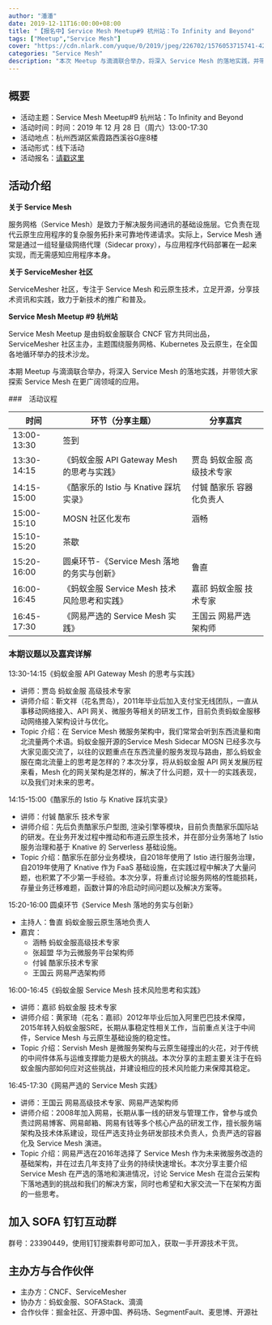 ```yaml
---
author: "潘潘"
date: 2019-12-11T16:00:00+08:00
title: "【报名中】Service Mesh Meetup#9 杭州站：To Infinity and Beyond"
tags: ["Meetup","Service Mesh"]
cover: "https://cdn.nlark.com/yuque/0/2019/jpeg/226702/1576053715741-4235957d-65e6-44d5-a8e0-58654f9120e0.jpeg"
categories: "Service Mesh"
description: "本次 Meetup 与滴滴联合举办，将深入 Service Mesh 的落地实践，并带领大家探索 Service Mesh 在更广阔领域的应用。"
---
```


## 概要

- 活动主题：Service Mesh Meetup#9 杭州站：To Infinity and Beyond
- 活动时间：时间：2019 年 12 月 28 日（周六）13:00-17:30
- 活动地点：杭州西湖区紫霞路西溪谷G座8楼
- 活动形式：线下活动
- 活动报名：[请戳这里](https://tech.antfin.com/community/activities/1056?chInfo=sofa)

## 活动介绍

**关于 Service Mesh**

服务网格（Service Mesh）是致力于解决服务间通讯的基础设施层。它负责在现代云原生应用程序的复杂服务拓扑来可靠地传递请求。实际上，Service Mesh 通常是通过一组轻量级网络代理（Sidecar proxy），与应用程序代码部署在一起来实现，而无需感知应用程序本身。

**关于 ServiceMesher 社区**

ServiceMesher 社区，专注于 Service Mesh 和云原生技术，立足开源，分享技术资讯和实践，致力于新技术的推广和普及。

**Service Mesh Meetup #9 杭州站**

Service Mesh Meetup 是由蚂蚁金服联合 CNCF 官方共同出品，ServiceMesher 社区主办，主题围绕服务网格、Kubernetes 及云原生，在全国各地循环举办的技术沙龙。

本期 Meetup 与滴滴联合举办，将深入 Service Mesh 的落地实践，并带领大家探索 Service Mesh 在更广阔领域的应用。

###　活动议程

| 时间 | 环节（分享主题） | 分享嘉宾 |
| --- | --- | --- |
| 13:00-13:30 | 签到 |  |
| 13:30-14:15 | 《蚂蚁金服 API Gateway Mesh 的思考与实践》 | 贾岛 蚂蚁金服 高级技术专家 |
| 14:15-15:00 | 《酷家乐的 Istio 与 Knative 踩坑实录》 | 付铖 酷家乐 容器化负责人 |
| 15:00-15:10 | MOSN 社区化发布 | 涵畅 |
| 15:10-15:20 | 茶歇 |  |
| 15:20-16:00 | 圆桌环节-《Service Mesh 落地的务实与创新》 | 鲁直 |
| 16:00-16:45 | 《蚂蚁金服 Service Mesh 技术风险思考和实践》 | 嘉祁 蚂蚁金服 技术专家 |
| 16:45-17:30 | 《网易严选的 Service Mesh 实践》 | 王国云 网易严选 架构师 |

### 本期议题以及嘉宾详解

13:30-14:15《蚂蚁金服 API Gateway Mesh 的思考与实践》

- 讲师：贾岛 蚂蚁金服 高级技术专家
- 讲师介绍：靳文祥（花名贾岛），2011年毕业后加入支付宝无线团队，一直从事移动网络接入、API 网关、微服务等相关的研发工作，目前负责蚂蚁金服移动网络接入架构设计与优化。
- Topic 介绍：在 Service Mesh 微服务架构中，我们常常会听到东西流量和南北流量两个术语。蚂蚁金服开源的Service Mesh Sidecar MOSN 已经多次与大家见面交流了，以往的议题重点在东西流量的服务发现与路由，那么蚂蚁金服在南北流量上的思考是怎样的？本次分享，将从蚂蚁金服 API 网关发展历程来看，Mesh 化的网关架构是怎样的，解决了什么问题，双十一的实践表现，以及我们对未来的思考。

14:15-15:00《酷家乐的 Istio 与 Knative 踩坑实录》

- 讲师：付铖 酷家乐 技术专家
- 讲师介绍：先后负责酷家乐户型图, 渲染引擎等模块，目前负责酷家乐国际站的研发。在业务开发过程中推动和布道云原生技术，并在部分业务落地了 Istio 服务治理和基于 Knative 的 Serverless 基础设施。
- Topic 介绍：酷家乐在部分业务模块，自2018年使用了 Istio 进行服务治理，自2019年使用了 Knative 作为 FaaS 基础设施，在实践过程中解决了大量问题，也积累了不少第一手经验。本次分享，将重点讨论服务网格的性能损耗，存量业务迁移难题，函数计算的冷启动时间问题以及解决方案等。

15:20-16:00 圆桌环节《Service Mesh 落地的务实与创新》

- 主持人：鲁直 蚂蚁金服云原生落地负责人
- 嘉宾：
  - 涵畅 蚂蚁金服高级技术专家
  - 张超盟 华为云微服务平台架构师
  - 付铖 酷家乐技术专家
  - 王国云 网易严选架构师

16:00-16:45《蚂蚁金服 Service Mesh 技术风险思考和实践》

- 讲师：嘉祁 蚂蚁金服 技术专家
- 讲师介绍：黄家琦（花名：嘉祁）2012年毕业后加入阿里巴巴技术保障，2015年转入蚂蚁金服SRE，长期从事稳定性相关工作，当前重点关注于中间件，Service Mesh 与云原生基础设施的稳定性。
- Topic 介绍：Servish Mesh 是微服务架构与云原生碰撞出的火花，对于传统的中间件体系与运维支撑能力是极大的挑战。本次分享的主题主要关注于在蚂蚁金服内部如何应对这些挑战，并建设相应的技术风险能力来保障其稳定。

16:45-17:30《网易严选的 Service Mesh 实践》

- 讲师：王国云 网易高级技术专家、网易严选架构师
- 讲师介绍：2008年加入网易，长期从事一线的研发与管理工作，曾参与或负责过网易博客、网易邮箱、网易有钱等多个核心产品的研发工作，擅长服务端架构及技术体系建设，现任严选支持业务研发部技术负责人，负责严选的容器化及 Service Mesh 演进。
- Topic 介绍：网易严选在2016年选择了 Service Mesh 作为未来微服务改造的基础架构，并在过去几年支持了业务的持续快速增长。本次分享主要介绍 Service Mesh 在严选的落地和演进情况，讨论 Service Mesh 在混合云架构下落地遇到的挑战和我们的解决方案，同时也希望和大家交流一下在架构方面的一些思考。

## 加入 SOFA 钉钉互动群

群号：23390449，使用钉钉搜索群号即可加入，获取一手开源技术干货。

## 主办方与合作伙伴

- 主办方：CNCF、ServiceMesher
- 协办方：蚂蚁金服、SOFAStack、滴滴
- 合作伙伴：掘金社区、开源中国、养码场、SegmentFault、麦思博、开源社